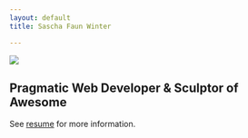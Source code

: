 ```yaml
---
layout: default
title: Sascha Faun Winter

---
```

<div class="row page-header">
  <div class="span2">
    <img src="//assets.saschawinter.com/static_assets/suit_up.jpg" />
  </div>
  <div class="span6">
    <h2>Pragmatic Web Developer &amp; Sculptor of Awesome</h2>
    <p>See <a href="resume.html">resume</a> for more information.</p>
  </div>
</div>
